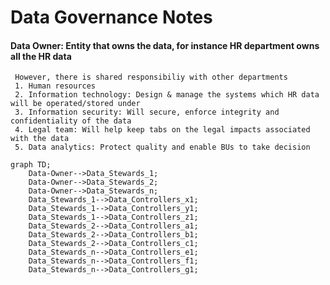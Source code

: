 # Data Governance Notes
#### Data Owner: Entity that owns the data, for instance HR department owns all the HR data
     However, there is shared responsibiliy with other departments
     1. Human resources
     2. Information technology: Design & manage the systems which HR data will be operated/stored under
     3. Information security: Will secure, enforce integrity and confidentiality of the data
     4. Legal team: Will help keep tabs on the legal impacts associated with the data
     5. Data analytics: Protect quality and enable BUs to take decision

```mermaid
graph TD;
    Data-Owner-->Data_Stewards_1;
    Data-Owner-->Data_Stewards_2;
    Data-Owner-->Data_Stewards_n; 
    Data_Stewards_1-->Data_Controllers_x1;
    Data_Stewards_1-->Data_Controllers_y1;
    Data_Stewards_1-->Data_Controllers_z1;
    Data_Stewards_2-->Data_Controllers_a1;
    Data_Stewards_2-->Data_Controllers_b1;
    Data_Stewards_2-->Data_Controllers_c1;
    Data_Stewards_n-->Data_Controllers_e1;
    Data_Stewards_n-->Data_Controllers_f1;
    Data_Stewards_n-->Data_Controllers_g1;
```
